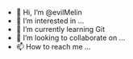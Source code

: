 - 👋 Hi, I’m @evilMelin
- 👀 I’m interested in ...
- 🌱 I’m currently learning Git
- 💞️ I’m looking to collaborate on ...
- 📫 How to reach me ...

<!---
evilMelin/evilMelin is a ✨ special ✨ repository because its `README.md` (this file) appears on your GitHub profile.
You can click the Preview link to take a look at your changes.
--->
